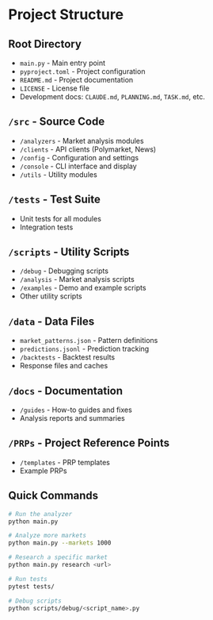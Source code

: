 # Project Structure

## Root Directory
- `main.py` - Main entry point
- `pyproject.toml` - Project configuration
- `README.md` - Project documentation
- `LICENSE` - License file
- Development docs: `CLAUDE.md`, `PLANNING.md`, `TASK.md`, etc.

## `/src` - Source Code
- `/analyzers` - Market analysis modules
- `/clients` - API clients (Polymarket, News)
- `/config` - Configuration and settings
- `/console` - CLI interface and display
- `/utils` - Utility modules

## `/tests` - Test Suite
- Unit tests for all modules
- Integration tests

## `/scripts` - Utility Scripts
- `/debug` - Debugging scripts
- `/analysis` - Market analysis scripts
- `/examples` - Demo and example scripts
- Other utility scripts

## `/data` - Data Files
- `market_patterns.json` - Pattern definitions
- `predictions.jsonl` - Prediction tracking
- `/backtests` - Backtest results
- Response files and caches

## `/docs` - Documentation
- `/guides` - How-to guides and fixes
- Analysis reports and summaries

## `/PRPs` - Project Reference Points
- `/templates` - PRP templates
- Example PRPs

## Quick Commands

```bash
# Run the analyzer
python main.py

# Analyze more markets
python main.py --markets 1000

# Research a specific market
python main.py research <url>

# Run tests
pytest tests/

# Debug scripts
python scripts/debug/<script_name>.py
```